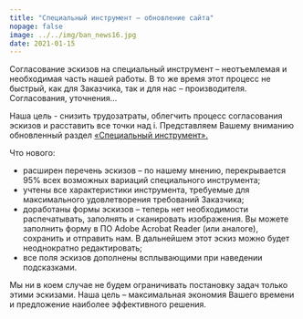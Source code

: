 ```yaml
---
title: "Специальный инструмент – обновление сайта"
nopage: false
image: ../../img/ban_news16.jpg
date: 2021-01-15
---
```

Согласование эскизов на специальный инструмент – неотъемлемая и необходимая часть нашей работы. В то же время этот процесс не быстрый, как для Заказчика, так и для нас – производителя. Согласования, уточнения…

Наша цель - снизить трудозатраты, облегчить процесс согласования эскизов и расставить все точки над i. Представляем Вашему вниманию обновленный раздел [«Специальный инструмент».](https://arconit.ru/catalog/special/)

Что нового:

* расширен перечень эскизов – по нашему мнению, перекрывается 95% всех возможных вариаций специального инструмента;
* учтены все характеристики инструмента, требуемые для максимального удовлетворения требований Заказчика;
* доработаны формы эскизов – теперь нет необходимости распечатывать, заполнять и сканировать изображения. Вы можете заполнить форму в ПО Adobe Acrobat Reader (или аналоге), сохранить и отправить нам. В дальнейшем этот эскиз можно будет неоднократно редактировать;
* все поля эскизов дополнены всплывающими при наведении подсказками.

Мы ни в коем случае не будем ограничивать постановку задач только этими эскизами. Наша цель – максимальная экономия Вашего времени и предложение наиболее эффективного решения.